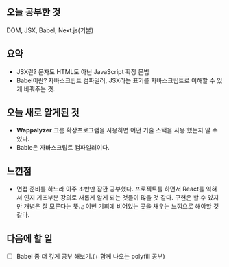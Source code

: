 ## 오늘 공부한 것

DOM, JSX, Babel, Next.js(기본)

## 요약

- JSX란? 문자도 HTML도 아닌 JavaScript 확장 문법
- Babel이란? 자바스크립트 컴파일러, JSX라는 표기를 자바스크립트로 이해할 수 있게 바꿔주는 것.

## 오늘 새로 알게된 것

- **Wappalyzer** 크롬 확장프로그램을 사용하면 어떤 기술 스택을 사용 했는지 알 수 있다.
- Bable은 자바스크립트 컴파일러이다.

## 느낀점

- 면접 준비를 하느라 아주 초반만 잠깐 공부했다. 프로젝트를 하면서 React를 익혀서 인지 기초부분 강의로 새롭게 알게 되는 것들이 많을 것 같다. 구현은 할 수 있지만 개념은 잘 모른다는 뜻..; 이번 기회에 비어있는 곳을 채우는 느낌으로 해야할 것 같다.

## 다음에 할 일

- [ ] Babel 좀 더 깊게 공부 해보기.(+ 함께 나오는 polyfill 공부)
